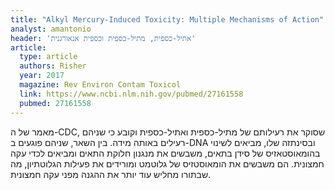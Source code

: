 ```yaml
---
title: "Alkyl Mercury-Induced Toxicity: Multiple Mechanisms of Action"
analyst: amantonio
header: 'אתיל-כספית, מתיל-כספית וכספית אנאורגנית'
article:
  type: article
  authors: Risher
  year: 2017
  magazine: Rev Environ Contam Toxicol
  link: https://www.ncbi.nlm.nih.gov/pubmed/27161558
  pubmed: 27161558
---
```


מאמר של ה-CDC, שסוקר את רעילותם של מתיל-כספית ואתיל-כספית וקובע כי שניהם רעילים באותה מידה. בין השאר, שניהם פוגעים ב-DNA ובסינתזה שלו, מביאים לשינוי בהומאוסטאזיס של סידן בתאים, משבשים את מנגנון חלוקת התאים ומביאים לכדי עקה חמצונית. הם משבשים את הומאוסטזיס של גלוטמט ומורידים את פעילות הגלוטתיון, מה שבתורו מחליש עוד יותר את ההגנה מפני עקה חמצונית.
